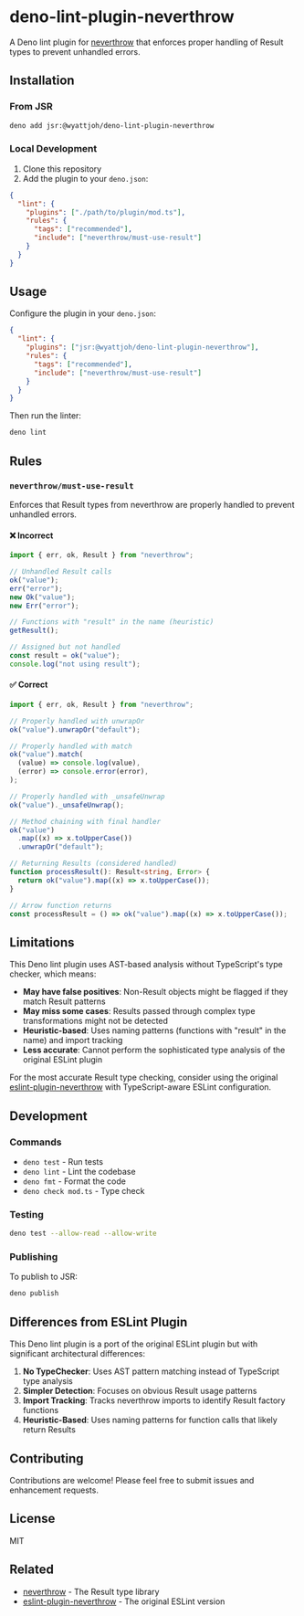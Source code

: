 # deno-lint-plugin-neverthrow

A Deno lint plugin for [neverthrow](https://github.com/supermacro/neverthrow) that enforces proper handling of Result types to prevent unhandled errors.

## Installation

### From JSR

```bash
deno add jsr:@wyattjoh/deno-lint-plugin-neverthrow
```

### Local Development

1. Clone this repository
2. Add the plugin to your `deno.json`:

```json
{
  "lint": {
    "plugins": ["./path/to/plugin/mod.ts"],
    "rules": {
      "tags": ["recommended"],
      "include": ["neverthrow/must-use-result"]
    }
  }
}
```

## Usage

Configure the plugin in your `deno.json`:

```json
{
  "lint": {
    "plugins": ["jsr:@wyattjoh/deno-lint-plugin-neverthrow"],
    "rules": {
      "tags": ["recommended"],
      "include": ["neverthrow/must-use-result"]
    }
  }
}
```

Then run the linter:

```bash
deno lint
```

## Rules

### `neverthrow/must-use-result`

Enforces that Result types from neverthrow are properly handled to prevent unhandled errors.

#### ❌ Incorrect

```typescript
import { err, ok, Result } from "neverthrow";

// Unhandled Result calls
ok("value");
err("error");
new Ok("value");
new Err("error");

// Functions with "result" in the name (heuristic)
getResult();

// Assigned but not handled
const result = ok("value");
console.log("not using result");
```

#### ✅ Correct

```typescript
import { err, ok, Result } from "neverthrow";

// Properly handled with unwrapOr
ok("value").unwrapOr("default");

// Properly handled with match
ok("value").match(
  (value) => console.log(value),
  (error) => console.error(error),
);

// Properly handled with _unsafeUnwrap
ok("value")._unsafeUnwrap();

// Method chaining with final handler
ok("value")
  .map((x) => x.toUpperCase())
  .unwrapOr("default");

// Returning Results (considered handled)
function processResult(): Result<string, Error> {
  return ok("value").map((x) => x.toUpperCase());
}

// Arrow function returns
const processResult = () => ok("value").map((x) => x.toUpperCase());
```

## Limitations

This Deno lint plugin uses AST-based analysis without TypeScript's type checker, which means:

- **May have false positives**: Non-Result objects might be flagged if they match Result patterns
- **May miss some cases**: Results passed through complex type transformations might not be detected
- **Heuristic-based**: Uses naming patterns (functions with "result" in the name) and import tracking
- **Less accurate**: Cannot perform the sophisticated type analysis of the original ESLint plugin

For the most accurate Result type checking, consider using the original [eslint-plugin-neverthrow](https://github.com/mdbetancourt/eslint-plugin-neverthrow) with TypeScript-aware ESLint configuration.

## Development

### Commands

- `deno test` - Run tests
- `deno lint` - Lint the codebase
- `deno fmt` - Format the code
- `deno check mod.ts` - Type check

### Testing

```bash
deno test --allow-read --allow-write
```

### Publishing

To publish to JSR:

```bash
deno publish
```

## Differences from ESLint Plugin

This Deno lint plugin is a port of the original ESLint plugin but with significant architectural differences:

1. **No TypeChecker**: Uses AST pattern matching instead of TypeScript type analysis
2. **Simpler Detection**: Focuses on obvious Result usage patterns
3. **Import Tracking**: Tracks neverthrow imports to identify Result factory functions
4. **Heuristic-Based**: Uses naming patterns for function calls that likely return Results

## Contributing

Contributions are welcome! Please feel free to submit issues and enhancement requests.

## License

MIT

## Related

- [neverthrow](https://github.com/supermacro/neverthrow) - The Result type library
- [eslint-plugin-neverthrow](https://github.com/mdbetancourt/eslint-plugin-neverthrow) - The original ESLint version
